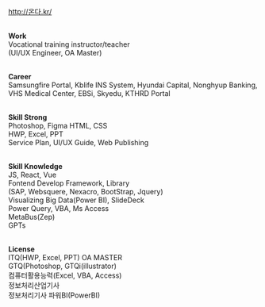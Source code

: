 
http://온다.kr/<br><br>

<strong>Work</strong><br>
Vocational training instructor/teacher<br>
(UI/UX Engineer, OA Master)<br><br>

<strong>Career</strong><br>
Samsungfire Portal, Kblife INS System, Hyundai Capital, Nonghyup Banking, VHS Medical Center, EBSi, Skyedu, KTHRD Portal<br><br>

<strong>Skill Strong</strong><br>
Photoshop, Figma HTML, CSS<br>
HWP, Excel, PPT<br>
Service Plan,  UI/UX Guide, Web Publishing<br><br>

<strong>Skill Knowledge</strong><br>
JS, React, Vue<br>
Fontend Develop Framework, Library<br>
(SAP, Websquere, Nexacro, BootStrap, Jquery)<br>
Visualizing Big Data(Power BI), SlideDeck<br>
Power Query, VBA, Ms Access<br>
MetaBus(Zep)<br>
GPTs<br><br>

<strong>License</strong><br>
ITQ(HWP, Excel, PPT) OA MASTER<br>
GTQ(Photoshop, GTQi(illustrator)<br>
컴퓨터활용능력(Excel, VBA, Access)<br>
정보처리산업기사<br>
정보처리기사 파워BI(PowerBI)<br><br>
